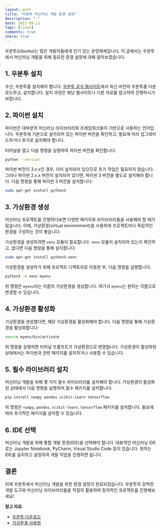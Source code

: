 ```yaml
---
layout: post
title: "우분투 머신러닝 개발 환경 설정"
description: " "
date: 2023-09-11
tags: [linux]
comments: true
share: true
---
```


우분투(Ubuntu)는 많은 개발자들에게 인기 있는 운영체제입니다. 이 글에서는 우분투에서 머신러닝 개발을 위해 필요한 환경 설정에 대해 알아보겠습니다.

## 1. 우분투 설치

우선, 우분투를 설치해야 합니다. [우분투 공식 웹사이트](https://ubuntu.com/download)에서 최신 버전의 우분투를 다운로드하고, 설치합니다. 설치 과정은 해당 웹사이트나 다른 자료를 참고하여 진행하시기 바랍니다.

## 2. 파이썬 설치

파이썬은 대부분의 머신러닝 라이브러리와 프레임워크들이 기반으로 사용하는 언어입니다. 우분투에 기본으로 설치되어 있는 파이썬 버전을 확인하고, 필요에 따라 업그레이드하거나 추가로 설치해야 합니다.

터미널을 열고 다음 명령을 실행하여 파이썬 버전을 확인합니다:

```bash
python --version
```

파이썬 버전이 3.x.x인 경우, 이미 설치되어 있으므로 추가 작업은 필요하지 않습니다. 그러나 파이썬 2.x.x 버전이 설치되어 있다면, 파이썬 3 버전을 별도로 설치해야 합니다. 다음 명령을 통해 파이썬 3 버전을 설치합니다:

```bash
sudo apt-get install python3
```

## 3. 가상환경 생성

머신러닝 프로젝트를 진행하다보면 다양한 패키지와 라이브러리들을 사용해야 할 때가 많습니다. 이때, 가상환경(virtual environment)을 사용하여 프로젝트마다 독립적인 환경을 구성하는 것이 좋습니다.

가상환경을 생성하려면 `venv` 모듈이 필요합니다. `venv` 모듈이 설치되어 있는지 확인하고, 없다면 다음 명령을 통해 설치합니다:

```bash
sudo apt-get install python3-venv
```

가상환경을 생성하기 위해 프로젝트 디렉토리로 이동한 후, 다음 명령을 실행합니다:

```bash
python3 -m venv myenv
```

위 명령은 `myenv`라는 이름의 가상환경을 생성합니다. 여기서 `myenv`는 원하는 이름으로 변경할 수 있습니다.

## 4. 가상환경 활성화

가상환경을 생성했다면, 해당 가상환경을 활성화해야 합니다. 다음 명령을 통해 가상환경을 활성화합니다:

```bash
source myenv/bin/activate
```

위 명령을 실행하면 터미널 프롬프트가 가상환경으로 변경됩니다. 가상환경이 활성화된 상태에서는 파이썬과 관련 패키지를 설치하거나 사용할 수 있습니다.

## 5. 필수 라이브러리 설치

머신러닝 개발을 위해 몇 가지 필수 라이브러리를 설치해야 합니다. 가상환경이 활성화된 상태에서 다음 명령을 실행하여 필수 패키지를 설치합니다:

```bash
pip install numpy pandas scikit-learn tensorflow
```

위 명령은 `numpy`, `pandas`, `scikit-learn`, `tensorflow` 패키지를 설치합니다. 필요에 따라 추가적인 패키지를 설치할 수 있습니다.

## 6. IDE 선택

머신러닝 개발을 위해 통합 개발 환경(IDE)을 선택해야 합니다. 대표적인 머신러닝 IDE로는 Jupyter Notebook, PyCharm, Visual Studio Code 등이 있습니다. 원하는 IDE를 설치하고 설정하여 개발 작업을 진행하면 됩니다.

## 결론

이제 우분투에서 머신러닝 개발을 위한 환경 설정이 완료되었습니다. 우분투의 강력한 개발 도구와 머신러닝 라이브러리들을 적절히 활용하여 창의적인 프로젝트를 진행해보세요!

**참고 자료:**
- [우분투 다운로드](https://ubuntu.com/download)
- [가상환경 사용법](https://docs.python.org/ko/3/library/venv.html)